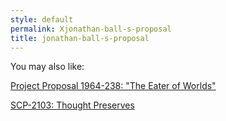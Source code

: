 ```yaml
---
style: default
permalink: Xjonathan-ball-s-proposal
title: jonathan-ball-s-proposal
---
```

You may also like:

[Project Proposal 1964-238: "The Eater of Worlds"](http://scp-wiki.net/project-proposal-1964-238)

[SCP-2103: Thought Preserves](http://scp-wiki.net/scp-2103)
